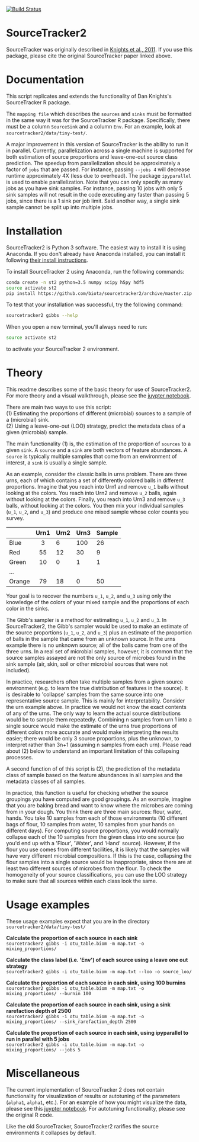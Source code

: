 [![Build Status](https://travis-ci.org/biota/sourcetracker2.svg?branch=master)](https://travis-ci.org/biota/sourcetracker2)

# SourceTracker2

SourceTracker was originally described in [Knights et al., 2011](http://www.ncbi.nlm.nih.gov/pubmed/21765408).
If you use this package, please cite the original SourceTracker paper linked
above.

# Documentation

This script replicates and extends the functionality of Dan Knights's
SourceTracker R package.

The `mapping file` which describes the `sources` and `sinks` must be
formatted in the same way it was for the SourceTracker R package. Specifically,
there must be a column `SourceSink` and a column `Env`. For an example, look
at `sourcetracker2/data/tiny-test/`.

A major improvement in this version of SourceTracker is the ability to run it in parallel.
Currently, parallelization across a single machine is
supported for both estimation of source proportions and leave-one-out source
class prediction. The speedup from parallelization should be approximately a
factor of `jobs` that are passed. For instance, passing `--jobs 4` will
decrease runtime approximately 4X (less due to overhead). The package
`ipyparallel` is used to enable parallelization. Note that you can only specify
as many jobs as you have sink samples. For instance, passing 10 jobs with only 5
sink samples will not result in the code executing any faster than passing 5 jobs,
since there is a 1 sink per job limit. Said another way, a single sink sample
cannot be split up into multiple jobs.

# Installation

SourceTracker2 is Python 3 software. The easiest way to install it is using Anaconda. If you don't already have Anaconda installed, you can install it following [their install instructions](https://docs.continuum.io/anaconda/install).

To install SourceTracker 2 using Anaconda, run the following commands:

```bash
conda create -n st2 python=3.5 numpy scipy h5py hdf5
source activate st2
pip install https://github.com/biota/sourcetracker2/archive/master.zip
```

To test that your installation was successful, try the following command:

```bash
sourcetracker2 gibbs --help
```

When you open a new terminal, you'll always need to run:

```bash
source activate st2
```

to activate your SourceTracker 2 environment.

# Theory

This readme describes some of the basic theory for use of SourceTracker2. For
more theory and a visual walkthrough, please see the [juypter notebook](https://github.com/biota/SourceTracker_rc/blob/master/ipynb/Sourcetracking%20using%20a%20Gibbs%20Sampler.ipynb).

There are main two ways to use this script:  
 (1) Estimating the proportions of different (microbial) sources to a sample of
     a (microbial) sink.  
 (2) Using a leave-one-out (LOO) strategy, predict the metadata class of a
     given (microbial) sample.  

The main functionality (1) is, the estimation of the proportion of `sources`
to a given `sink`. A `source` and a `sink` are both vectors of feature
abundances. A  `source` is typically multiple samples that come from
an environment of interest, a `sink` is usually a single sample.

As an example, consider the classic balls in urns problem. There are three urns, each
of which contains a set of differently colored balls in different proportions.
Imagine that you reach into Urn1 and remove `u_1` balls without looking at the
colors. You reach into Urn2 and remove `u_2` balls, again without looking at
the colors. Finally, you reach into Urn3 and remove `u_3` balls, without
looking at the colors. You then mix your individual samples (`u_1`, `u_2`,
and `u_3`) and produce one mixed sample whose color counts you survey.

|        | Urn1 | Urn2 | Urn3 | Sample |
|--------|:----:|------|------|--------|
| Blue   |   3  | 6    | 100  | 26     |
| Red    |  55  | 12   | 30   | 9      |
| Green  |  10  | 0    | 1    | 1      |
| ...    |      |      |      |        |
| Orange | 79   | 18   | 0    | 50     |


Your goal is to recover the numbers `u_1`, `u_2`, and `u_3` using only the
knowledge of the colors of your mixed sample and the proportions of each color
in the sinks.

The Gibb's sampler is a method for estimating `u_1`, `u_2` and `u_3`. In
SourceTracker2, the Gibb's sampler would be used to make an
estimate of the source proportions (`u_1`, `u_2`, and `u_3`) plus an
estimate of the proportion of balls in the sample that came from an unknown
source. In the urns example there is no unknown source; all of the balls came from
one of the three urns. In a real set of microbial samples, however, it is common that the
source samples assayed are not the only source of microbes found in the sink
sample (air, skin, soil or other microbial sources that were not included).

In practice, researchers often take multiple samples from a given source
environment (e.g. to learn the true distribution of features in the source). It
is desirable to 'collapse' samples from the same source into one representative
source sample. This is mainly for interpretability. Consider the urn example
above. In practice we would not know the exact contents of any of the urns.
The only way to learn the actual source distributions would be to sample them
repeatedly. Combining n samples from urn 1 into a single source would make the
estimate of the urns true proportions of different colors more accurate and
would make interpreting the results easier; there would be only 3 source
proportions, plus the unknown, to interpret rather than 3n+1 (assuming n samples from each
urn). Please read about (2) below to understand an important
limitation of this collapsing processes.

A second function of of this script is (2), the prediction of the metadata class
of sample based on the feature abundances in all samples and the metadata
classes of all samples.

In practice, this function is useful for checking whether the source groupings
you have computed are good groupings. As an example, imagine that you are baking
bread and want to know where the microbes are coming from in your dough.
You think there are three main sources: flour, water, hands. You take 10 samples
from each of those environments (10 different bags of flour, 10 samples from
water, 10 samples from your hands on different days). For computing source
proportions, you would normally collapse each of the 10 samples from the given
class into one source (so you'd end up with a 'Flour', 'Water', and 'Hand'
source). However, if the flour you use comes from different facilities, it is
likely that the samples will have very different microbial compositions. If this is the
case, collapsing the flour samples into a single source would be inappropriate,
since there are at least two different sources of microbes from the
flour. To check the homogeneity of your source classifications, you can use the
LOO strategy to make sure that all sources within each class look the same.

# Usage examples

These usage examples expect that you are in the directory  
`sourcetracker2/data/tiny-test/`

**Calculate the proportion of each source in each sink**  
`sourcetracker2 gibbs -i otu_table.biom -m map.txt -o mixing_proportions/`

**Calculate the class label (i.e. 'Env') of each source using a leave one out
strategy**    
`sourcetracker2 gibbs -i otu_table.biom -m map.txt --loo -o source_loo/`

**Calculate the proportion of each source in each sink, using 100 burnins**  
`sourcetracker2 gibbs -i otu_table.biom -m map.txt -o mixing_proportions/ --burnin 100`

**Calculate the proportion of each source in each sink, using a sink
rarefaction depth of 2500**    
`sourcetracker2 gibbs -i otu_table.biom -m map.txt -o mixing_proportions/ --sink_rarefaction_depth 2500`

**Calculate the proportion of each source in each sink, using ipyparallel to run in parallel with 5 jobs**  
`sourcetracker2 gibbs -i otu_table.biom -m map.txt -o mixing_proportions/ --jobs 5`

# Miscellaneous

The current implementation of SourceTracker 2 does not contain functionality for
visualization of results or autotuning of the parameters (`alpha1`, `alpha1`,
etc.). For an example of how you might visualize the data, please see
this [juypter notebook](https://github.com/biota/SourceTracker2/blob/master/ipynb/Visualizing%20results.ipynb).
For autotuning functionality, please see the original R code.

Like the old SourceTracker, SourceTracker2 rarifies the source environments it
collapses by default.
